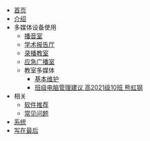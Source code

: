 <!-- docs/_sidebar.md -->

* [首页](/)
* [介绍](/first.md)
* 多媒体设备使用
  * [播音室](/bys.md)
  * [学术报告厅](/bgt.md)
  * [录播教室](lb.md)
  * [应急广播室](gb.md)
  * 教室多媒体
    * [基本维护](/js.md)
    * [班级电脑管理建议  高2021级10班 熊虹钢](/advices.md)
* 相关
  * [软件推荐](/softs.md)
  * [常见问题](/faqs.md)
* [系统](/downs.md)
* [写在最后](/last.md)
